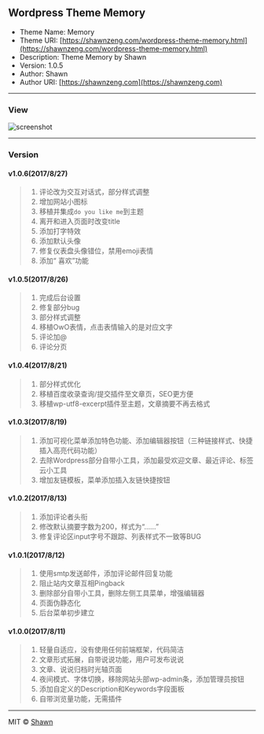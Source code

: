 ## Wordpress Theme Memory

- Theme Name: Memory
- Theme URI: [https://shawnzeng.com/wordpress-theme-memory.html](https://shawnzeng.com/wordpress-theme-memory.html)
- Description: Theme Memory by Shawn
- Version: 1.0.5
- Author: Shawn
- Author URI: [https://shawnzeng.com](https://shawnzeng.com)

---

### View

![screenshot](https://github.com/ZengShuai1996/Wordpress-theme-Memory/blob/master/screenshot.png)

---

### Version

#### v1.0.6(2017/8/27)
>1. 评论改为交互对话式，部分样式调整
>2. 增加网站小图标
>3. 移植并集成`do you like me`到主题
>4. 离开和进入页面时改变title
>5. 添加打字特效
>6. 添加默认头像
>7. 修复仪表盘头像错位，禁用emoji表情
>8. 添加“ 喜欢”功能

#### v1.0.5(2017/8/26)
>1. 完成后台设置
>2. 修复部分bug
>3. 部分样式调整
>4. 移植OwO表情，点击表情输入的是对应文字
>5. 评论加@
>6. 评论分页

#### v1.0.4(2017/8/21)
>1. 部分样式优化
>2. 移植百度收录查询/提交插件至文章页，SEO更方便
>3. 移植wp-utf8-excerpt插件至主题，文章摘要不再去格式

#### v1.0.3(2017/8/19)
>1. 添加可视化菜单添加特色功能、添加编辑器按钮（三种链接样式、快捷插入高亮代码功能）
>2. 去除Wordpress部分自带小工具，添加最受欢迎文章、最近评论、标签云小工具
>3. 增加友链模板，菜单添加插入友链快捷按钮

#### v1.0.2(2017/8/13)
>1. 添加评论者头衔
>2. 修改默认摘要字数为200，样式为“……”
>3. 修复评论区input字号不跟踪、列表样式不一致等BUG

#### v1.0.1(2017/8/12)
>1. 使用smtp发送邮件，添加评论邮件回复功能
>2. 阻止站内文章互相Pingback
>3. 删除部分自带小工具，删除左侧工具菜单，增强编辑器
>4. 页面伪静态化
>5. 后台菜单初步建立

#### v1.0.0(2017/8/11)
>1. 轻量自适应，没有使用任何前端框架，代码简洁
>2. 文章形式拓展，自带说说功能，用户可发布说说
>3. 文章、说说归档时光轴页面
>4. 夜间模式、字体切换，移除网站头部wp-admin条，添加管理员按钮
>5. 添加自定义的Description和Keywords字段面板
>6. 自带浏览量功能，无需插件

---

MIT ©  [Shawn](https://shawnzeng.com)


